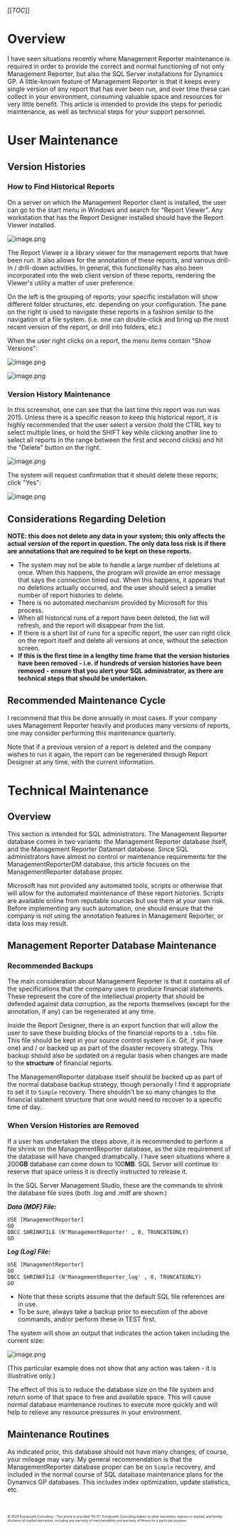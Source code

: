 <!-- img/a0e3200eb4774d689beed9338446efbb -->
[[_TOC_]]

# Overview
I have seen situations recently where Management Reporter maintenance is required in order to provide the correct and normal functioning of not only Management Reporter, but also the SQL Server installations for Dynamics GP.  A little-known feature of Management Reporter is that it keeps every single version of any report that has ever been run, and over time these can collect in your environment, consuming valuable space and resources for very little benefit.  This article is intended to provide the steps for periodic maintenance, as well as technical steps for your support personnel.

# User Maintenance
## Version Histories
### How to Find Historical Reports
On a server on which the Management Reporter client is installed, the user can go to the start menu in Windows and search for "Report Viewer".  Any workstation that has the Report Designer installed should have the Report Viewer installed.

![image.png](//img/a0e3200eb4774d689beed9338446efbb/01%20-%20Report%20Viewer%20Menu.png)

The Report Viewer is a library viewer for the management reports that have been run.  It also allows for the annotation of these reports, and various drill-in / drill-down activities.  In general, this functionality has also been incorporated into the web client version of these reports, rendering the Viewer's utility a matter of user preference.

On the left is the grouping of reports; your specific installation will show different folder structures, etc. depending on your configuration.  The pane on the right is used to navigate these reports in a fashion similar to the navigation of a file system.  (i.e. one can double-click and bring up the most recent version of the report, or drill into folders, etc.)

When the user right clicks on a report, the menu items contain "Show Versions":

![image.png](//img/a0e3200eb4774d689beed9338446efbb/03%20-%20MR%20Viewer%20Rich%20Click%20Menu.png)

![image.png](//img/a0e3200eb4774d689beed9338446efbb/02%20-%20MR%20Viewer%20Screen.png)

### Version History Maintenance
In this screenshot, one can see that the last time this report was run was 2015.  Unless there is a specific reason to keep this historical report, it is highly recommended that the user select a version (hold the CTRL key to select multiple lines, or hold the SHIFT key while clicking another line to select all reports in the range between the first and second clicks) and hit the "Delete" button on the right.

![image.png](//img/a0e3200eb4774d689beed9338446efbb/04%20-%20MR%20Report%20History%20List.png)

The system will request confirmation that it should delete these reports; click "Yes":

![image.png](//img/a0e3200eb4774d689beed9338446efbb/05%20-%20MR%20Confirm%20Delete.png)

## Considerations Regarding Deletion

**NOTE: this does not delete any data in your system; this only affects the actual _version_ of the report in question.  The only data loss risk is if there are annotations that are required to be kept on these reports.**

- The system may not be able to handle a large number of deletions at once.  When this happens, the program will provide an error message that says the connection timed out.  When this happens, it appears that no deletions actually occurred, and the user should select a smaller number of report histories to delete.
- There is no automated mechanism provided by Microsoft for this process.  
- When all historical runs of a report have been deleted, the list will refresh, and the report will disappear from the list.
- If there is a short list of runs for a specific report, the user can right click on the report itself and delete all versions at once, without the selection screen.
- **If this is the first time in a lengthy time frame that the version histories have been removed - i.e. if hundreds of version histories have been removed - ensure that you alert your SQL administrator, as there are technical steps that should be undertaken.**

## Recommended Maintenance Cycle

I recommend that this be done annually in most cases.  If your company uses Management Reporter heavily and produces many versions of reports, one may consider performing this maintenance quarterly.  

Note that if a previous version of a report is deleted and the company wishes to run it again, the report can be regenerated through Report Designer at any time, with the current information.

# Technical Maintenance

## Overview

This section is intended for SQL administrators.  The Management Reporter database comes in two variants: the Management Reporter database itself, and the Management Reporter Datamart database.  Since SQL administrators have almost no control or maintenance requirements for the ManagementReporterDM database, this article focuses on the ManagementReporter database proper.

Microsoft has not provided any automated tools, scripts or otherwise that will allow for the automated maintenance of these report histories.  Scripts are available online from reputable sources but use them at your own risk.  Before implementing any such automation, one should ensure that the company is not using the annotation features in Management Reporter, or data loss may result.

## Management Reporter Database Maintenance

### Recommended Backups

The main consideration about Management Reporter is that it contains all of the specifications that the company uses to produce financial statements.  These represent the core of the intellectual property that should be defended against data corruption, as the reports themselves (except for the annotation, if any) can be regenerated at any time.

Inside the Report Designer, there is an export function that will allow the user to save these building blocks of the financial reports to a ```.tdbx``` file.  This file should be kept in your source control system (i.e. Git, if you have one) and / or backed up as part of the disaster recovery strategy.  This backup should also be updated on a regular basis when changes are made to the __structure__ of financial reports.

The ManagementReporter database itself should be backed up as part of the normal database backup strategy, though personally I find it appropriate to set it to ```Simple``` recovery.  There shouldn't be so many changes to the financial statement structure that one would need to recover to a specific time of day.

### When Version Histories are Removed

If a user has undertaken the steps above, it is recommended to perform a file shrink on the ManagementReporter database, as the size requirement of the database will have changed dramatically.  I have seen situations where a 200**GB** database can come down to 100**MB**.  SQL Server will continue to reserve that space unless it is directly instructed to release it.

In the SQL Server Management Studio, these are the commands to shrink the database file sizes (both .log and .mdf are shown:)

***Data (MDF) File:***
```
USE [ManagementReporter]
GO
DBCC SHRINKFILE (N'ManagementReporter' , 0, TRUNCATEONLY)
GO
```

***Log (Log) File:***
```
USE [ManagementReporter]
GO
DBCC SHRINKFILE (N'ManagementReporter_log' , 0, TRUNCATEONLY)
GO
```

- Note that these scripts assume that the default SQL file references are in use.
- To be sure, always take a backup prior to execution of the above commands, and/or perform these in TEST first.

The system will show an output that indicates the action taken including the current size:

![image.png](//img/a0e3200eb4774d689beed9338446efbb/06%20-%20MR%20SQL%20Response.png)

(This particular example does not show that any action was taken - it is illustrative only.)

The effect of this is to reduce the database size on the file system and return some of that space to free and available space.  This will cause normal database maintenance routines to execute more quickly and will help to relieve any resource pressures in your environment.

## Maintenance Routines

As indicated prior, this database should not have many changes; of course, your mileage may vary.  My general recommendation is that the ManagementReporter database proper can be on ```Simple``` recovery, and included in the normal course of SQL database maintenance plans for the Dynamics GP databases.  This includes index optimization, update statistics, etc.  

<span style="font-size:0.75em;">
<end>
</span>
<br /><br />

<span style="font-size:0.5em;">
© 2024 Evergrowth Consulting - This article is provided ​“AS IS”. Evergrowth Consulting makes no other warranties, express or implied, and hereby disclaims all implied warranties, including any warranty of merchantability and warranty of fitness for a particular purpose.  
</span>